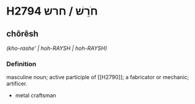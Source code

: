 # H2794 חֹרֵשׁ / חרש

## chôrêsh

_(kho-rashe' | hoh-RAYSH | hoh-RAYSH)_

### Definition

masculine noun; active participle of [[H2790]]; a fabricator or mechanic; artificer.

- metal craftsman
